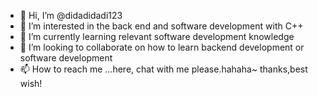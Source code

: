 - 👋 Hi, I’m @didadidadi123
- 👀 I’m interested in the back end and software development with C++
- 🌱 I’m currently learning relevant software development knowledge
- 💞️ I’m looking to collaborate on how to learn backend development or software development
- 📫 How to reach me ...here, chat with me please.hahaha~ thanks,best wish!

<!---
didadidadi123/didadidadi123 is a ✨ special ✨ repository because its `README.md` (this file) appears on your GitHub profile.
You can click the Preview link to take a look at your changes.
--->
